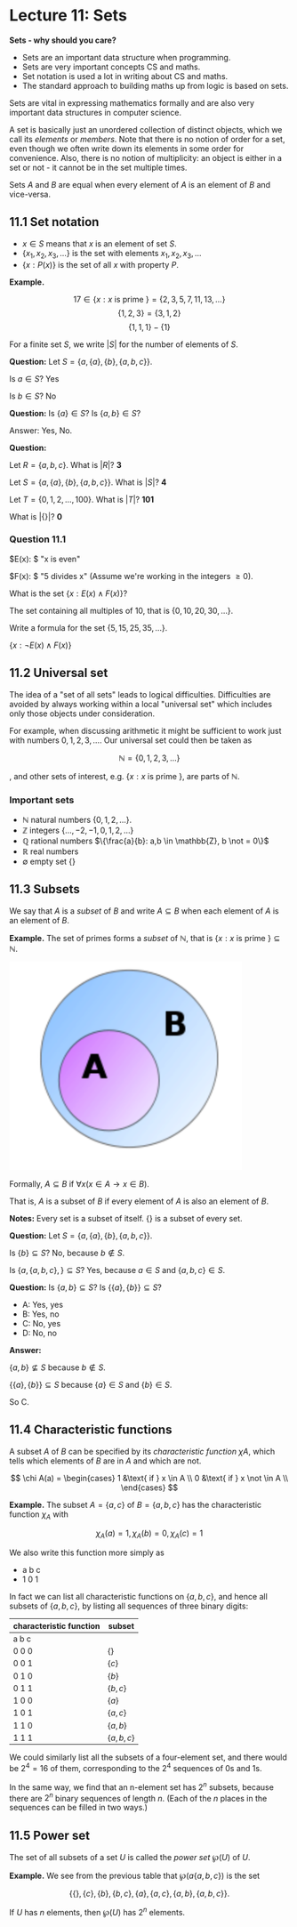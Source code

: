 # Lecture 11: Sets

**Sets - why should you care?**

- Sets are an important data structure when programming.
- Sets are very important concepts CS and maths.
- Set notation is used a lot in writing about CS and maths.
- The standard approach to building maths up from logic is based on sets.

Sets are vital in expressing mathematics formally and are also very important
data structures in computer science.

A set is basically just an unordered collection of distinct objects, which we
call its _elements_ or _members_. Note that there is no notion of order for a
set, even though we often write down its elements in some order for convenience.
Also, there is no notion of multiplicity: an object is either in a set or not -
it cannot be in the set multiple times.

Sets _A_ and _B_ are equal when every element of _A_ is an element of _B_ and
vice-versa.

## 11.1 Set notation

- $x \in S$ means that _x_ is an element of set _S_.
- $\{x_1, x_2, x_3, \dots \}$ is the set with elements $x_1, x_2, x_3, \dots$
- $\{x : P(x) \}$ is the set of all _x_ with property _P_.

**Example.**

$$17 \in \{ x : x \text{ is prime } \} = \{2,3,5,7,11,13,\dots\}$$
$$\{1,2,3\} = \{3,1,2\}$$
$$\{1,1,1\} - \{1\}$$

For a finite set $S$, we write $|S|$ for the number of elements of $S$.

**Question:** Let $S = \{a, \{a\}, \{b\}, \{a,b,c\}\}$.

Is $a \in S$? Yes

Is $b \in S$? No

**Question:** Is $\{a\} \in S$? Is $\{a,b\} \in S$?

Answer: Yes, No.

**Question:**

Let $R = \{a,b,c\}$. What is $|R|$? **3**

Let $S = \{a,\{a\},\{b\},\{a,b,c\}\}$. What is $|S|$? **4**

Let $T = \{0,1,2,\dots,100\}$. What is $|T|$? **101**

What is $|\{\}|$? **0**

### Question 11.1

$E(x): $ "x is even"

$F(x): $ "5 divides x" (Assume we're working in the integers $\geq 0$).

What is the set $\{ x: E(x) \land F(x) \}$?

The set containing all multiples of 10, that is $\{0,10,20,30,\dots\}$.

Write a formula for the set $\{5,15,25,35,\dots\}$.

$\{x: \neg E(x) \land F(x)\}$

## 11.2 Universal set

The idea of a "set of all sets" leads to logical difficulties. Difficulties are
avoided by always working within a local "universal set" which includes only
those objects under consideration.

For example, when discussing arithmetic it might be sufficient to work just with
numbers $0,1,2,3,\dots$. Our universal set could then be taken as

$$\mathbb{N} = \{0,1,2,3,\dots \}$$

, and other sets of interest, e.g. $\{x: x \text{ is prime } \}$, are parts of
$\mathbb{N}$.

### Important sets

- $\mathbb{N}$ natural numbers $\{0,1,2,\dots\}$.
- $\mathbb{Z}$ integers $\{\dots, -2, -1,0,1,2,\dots\}$
- $\mathbb{Q}$ rational numbers $\{\frac{a}{b}: a,b \in \mathbb{Z}, b \not =
  0\}$
- $\mathbb{R}$ real numbers
- $\emptyset$ empty set $\{\}$

## 11.3 Subsets

We say that $A$ is a _subset_ of $B$ and write $A \subseteq B$ when each element
of $A$ is an element of $B$.

**Example.** The set of primes forms a _subset_ of $\mathbb{N}$, that is $\{x: x
\text{ is prime }\} \subseteq \mathbb{N}$.

![](images/L10-P16.png)

Formally, $A \subseteq B$ if $\forall x(x \in A \rightarrow x \in B)$.

That is, $A$ is a subset of $B$ if every element of $A$ is also an element of
$B$.

**Notes:** Every set is a subset of itself. $\{\}$ is a subset of every set.

**Question:** Let $S = \{a, \{a\}, \{b\}, \{a,b,c\}\}$.

Is $\{b\} \subseteq S$? No, because $b \not \in S$.

Is $\{a, \{a,b,c\},\} \subseteq S$? Yes, because $a \in S$ and $\{a,b,c\} \in
S$.

**Question:** Is $\{a,b\} \subseteq S$? Is $\{\{a\}, \{b\}\} \subseteq S$?

- A: Yes, yes
- B: Yes, no
- C: No, yes
- D: No, no

**Answer:**

$\{a,b\} \not \subseteq S$ because $b \not \in S$.

$\{\{a\},\{b\}\} \subseteq S$ because $\{a\} \in S$ and $\{b\} \in S$.

So C.

## 11.4 Characteristic functions

A subset $A$ of $B$ can be specified by its _characteristic function_ $\chi A$,
which tells which elements of $B$ are in $A$ and which are not.

$$
\chi A(a) =
     \begin{cases}
       1 &\text{ if } x \in A \\
       0 &\text{ if } x \not \in A \\
     \end{cases}
$$

**Example.** The subset $A = \{a,c\}$ of $B = \{a,b,c\}$ has the characteristic
function $\chi_A$ with

$$\chi_A(a) = 1, \chi_A(b) = 0, \chi_A(c) = 1$$

We also write this function more simply as

- a b c
- 1 0 1

In fact we can list all characteristic functions on $\{a,b,c\}$, and hence all
subsets of $\{a,b,c\}$, by listing all sequences of three binary digits:

| characteristic function | subset |
|-------------------------|--------|
| a b c                   |        |
| 0 0 0                   | $\{\}$ |
| 0 0 1                   | $\{c\}$ |
| 0 1 0                   | $\{b\}$ |
| 0 1 1                   | $\{b,c\}$ |
| 1 0 0                   | $\{a\}$ |
| 1 0 1                   | $\{a,c\}$ |
| 1 1 0                   | $\{a,b\}$ |
| 1 1 1                   | $\{a,b,c\}$ |

We could similarly list all the subsets of a four-element set, and there would
be $2^4 = 16$ of them, corresponding to the $2^4$ sequences of 0s and 1s.

In the same way, we find that an n-element set has $2^n$ subsets, because there
are $2^n$ binary sequences of length $n$. (Each of the $n$ places in the
sequences can be filled in two ways.)

## 11.5 Power set

The set of all subsets of a set $U$ is called the _power set_ $\wp(U)$ of
$U$.

**Example.** We see from the previous table that $\wp(a\{a,b,c\})$ is the
set

$$\{\{\},\{c\},\{b\},\{b,c\},\{a\},\{a,c\},\{a,b\},\{a,b,c\}\}.$$

If $U$ has $n$ elements, then $\wp(U)$ has $2^n$ elements.
